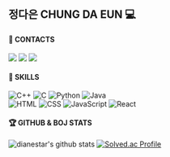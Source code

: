 ## 정다은 CHUNG DA EUN 💻

#### 👋 CONTACTS
<a href="https://velog.io/@dianestar" target="_blank"><img src="https://img.shields.io/badge/velog-20C997?style=flat-square&logo=velog&logoColor=FFFFFF"/></a>
<img src="https://img.shields.io/badge/dianestar@naver.com-03C75A?style=flat-square&logo=naver&logoColor=FFFFFF"/>
<img src="https://img.shields.io/badge/daeun0731@gmail.com-EA4335?style=flat-square&logo=gmail&logoColor=FFFFFF"/>

#### 💪 SKILLS
![C++](https://img.shields.io/badge/c++-%2300599C.svg?style=flat-square&logo=c%2B%2B&logoColor=white)
![C](https://img.shields.io/badge/c-%2300599C.svg?style=flat-square&logo=c&logoColor=white)
![Python](https://img.shields.io/badge/python-3670A0?style=flat-square&logo=python&logoColor=white)
![Java](https://img.shields.io/badge/java-%23ED8B00.svg?style=flat-square&logo=java&logoColor=white)
<br/>
![HTML](https://img.shields.io/badge/html-%23E34F26.svg?style=flat-square&logo=html5&logoColor=white)
![CSS](https://img.shields.io/badge/css-%231572B6.svg?style=flat-square&logo=css3&logoColor=white)
![JavaScript](https://img.shields.io/badge/javascript-%23323330.svg?style=flat-square&logo=javascript&logoColor=white)
![React](https://img.shields.io/badge/react-%2320232a.svg?style=flat-square&logo=react&logoColor=white)


#### 🏆 GITHUB & BOJ STATS
![dianestar's github stats](https://github-readme-stats.vercel.app/api?username=dianestar&show_icons=true&theme=slateorange&hide_title=true&hide_rank=true&border_radius=10)
[![Solved.ac Profile](http://mazassumnida.wtf/api/v2/generate_badge?boj=dianestar)](https://solved.ac/dianestar/)

